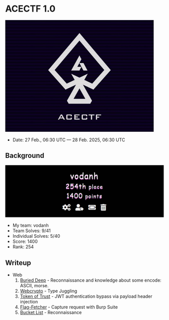 # ACECTF 1.0

![](https://raw.githubusercontent.com/vodanh1903/CTF-Writeups/refs/heads/main/ACECTF-1.0/images/banner.jpg)
- Date: 27 Feb., 06:30 UTC — 28 Feb. 2025, 06:30 UTC

## Background

![](https://raw.githubusercontent.com/vodanh1903/CTF-Writeups/refs/heads/main/ACECTF-1.0/images/score.jpg)

- My team: vodanh
- Team Solves: 9/41
- Individual Solves: 5/40
- Score: 1400
- Rank: 254

## Writeup

- Web
    1. [Buried Deep](https://vodanh1903.github.io/archives/ACECTF-1.0/Web/Buried-Deep/) - Reconnaissance and knowledge about some encode: ASCII, morse.
    2. [Webcrypto](https://vodanh1903.github.io/archives/ACECTF-1.0/Web/Webcrypto/) - Type Juggling
    3. [Token of Trust](https://vodanh1903.github.io/archives/ACECTF-1.0/Web/Token-of-Trust/) - JWT authentication bypass via payload header injection
    4. [Flag-Fetcher](https://vodanh1903.github.io/archives/ACECTF-1.0/Web/Flag-Fetcher/) - Capture request with Burp Suite
    5. [Bucket List](https://vodanh1903.github.io/archives/ACECTF-1.0/Web/Bucket-List/) - Reconnaissance
